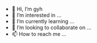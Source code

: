 - 👋 Hi, I’m gyh
- 👀 I’m interested in ...
- 🌱 I’m currently learning ...
- 💞️ I’m looking to collaborate on ...
- 📫 How to reach me ...

<!---
gyhcom/gyhcom is a ✨ special ✨ repository because its `README.md` (this file) appears on your GitHub profile.
You can click the Preview link to take a look at your changes.
--->
